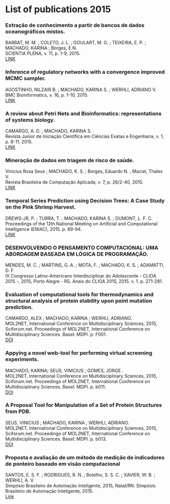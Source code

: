 # List of publications 2015

### Extração de conhecimento a partir de bancos de dados oceanográficos mistos.
BARBAT, M. M. ; COLETO, J. L. ; GOULART, M. G. ; TEIXEIRA, E. P. ; MACHADO, KARINA ; Borges, E.N. <br />
SCIENTIA PLENA, v. 11, p. 1-9, 2015.<br />
[LINK](https://www.scientiaplena.org.br/sp/article/view/081326/1279)

### Inference of regulatory networks with a convergence improved MCMC sampler.
AGOSTINHO, NILZAIR B. ; MACHADO, KARINA S. ; WERHLI, ADRIANO V.<br />
BMC Bioinformatics, v. 16, p. 1-10, 2015.<br />
[LINK](https://bmcbioinformatics.biomedcentral.com/articles/10.1186/s12859-015-0734-6)

### A review about Petri Nets and Bioinformatics: representations of systems biology.
CAMARGO, A. D. ; MACHADO, KARINA S. .<br />
Revista Junior de Iniciação Científica em Ciências Exatas e Engenharia, v. 1, p. 8-11, 2015.<br />
[LINK](https://www.researchgate.net/publication/303864742_A_review_about_Petri_Nets_and_Bioinformatics_representations_of_systems_biology)

### Mineração de dados em triagem de risco de saúde.
Vinicius Rosa Seus ; MACHADO, K. S. ; Borges, Eduardo N. ; Maciel, Thales V.<br />
Revista Brasileira de Computação Aplicada, v. 7, p. 26/2-40, 2015.<br />
[LINK](http://seer.upf.br/index.php/rbca/article/view/4651)

### Temporal Series Prediction using Decision Trees: A Case Study on the Pink Shrimp Harvest.
DREWS-JR, P. ; TURRA, T. ; MACHADO, KARINA S. ; DUMONT, L. F. C. <br />
Proceedings of the 12th National Meeting on Artificial and Computational Intelligence (ENIAC), 2015. p. 89-94.<br />
[LINK](https://www.researchgate.net/publication/282862070_Temporal_Series_Prediction_using_Decision_Trees_A_Case_Study_on_the_Pink_Shrimp_Harvest)

### DESENVOLVENDO O PENSAMENTO COMPUTACIONAL: UMA ABORDAGEM BASEADA EM LÓGICA DE PROGRAMAÇÃO.
MENDES, M. C. ; MARTINS, G. A. ; MOTA, F. ; MACHADO, K. S. ; ADAMATTI, D. F.<br />
IX Congresso Latino-Americano Interdisciplinar do Adolescente - CLIOA 2015 -, 2015, Porto Alegre - RS. Anais do CLIOA 2015, 2015. v. 1. p. 271-281.<br />

### Evaluation of computational tools for thermodynamics and structural analysis of protein stability upon point mutation prediction.
CAMARGO, ALEX ; MACHADO, KARINA ; WERHLI, ADRIANO.  <br />
MOL2NET, International Conference on Multidisciplinary Sciences, 2015, Sciforum.net. Proceedings of MOL2NET, International Conference on Multidisciplinary Sciences. Basel: MDPI. p. F001.<br />
[DOI](http://dx.doi.org/10.3390/MOL2NET-1-F001)

### Appying a novel web-tool for performing virtual screening experiments.
MACHADO, KARINA; SEUS, VINICIUS ; GOMES, JORGE .<br />
MOL2NET, International Conference on Multidisciplinary Sciences, 2015, Sciforum.net. Proceedings of MOL2NET, International Conference on Multidisciplinary Sciences. Basel: MDPI. p. b011.<br />
[DOI](http://dx.doi.org/10.3390/MOL2NET-1-b011)

### A Proposal Tool for Manipulation of a Set of Protein Structures from PDB.
SEUS, VINICIUS ; MACHADO, KARINA ; WERHLI, ADRIANO.<br />
MOL2NET, International Conference on Multidisciplinary Sciences, 2015, Sciforum.net. Proceedings of MOL2NET, International Conference on Multidisciplinary Sciences. Basel: MDPI. p. b013.<br />
[DOI](http://dx.doi.org/10.3390/MOL2NET-1-b013)

### Proposta e avaliação de um método de medição de indicadores de ponteiro baseado em visão computacional
SANTOS, E. S. F. ; RODRIGUES, R. N. ; Botelho, S. S. C. ; XAVIER, W. B. ; WERHLI, A. V.<br />
Simpósio Brasileiro de Automação Inteligente, 2015, Natal/RN. Simpósio Brasileiro de Automação Inteligente, 2015.<br />
[Link](http://www.sbai2015.dca.ufrn.br/download/artigo/261)

